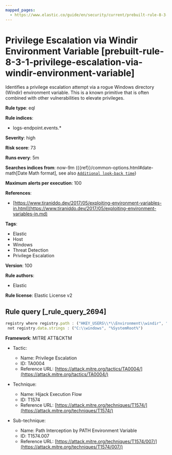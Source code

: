 ```yaml
---
mapped_pages:
  - https://www.elastic.co/guide/en/security/current/prebuilt-rule-8-3-1-privilege-escalation-via-windir-environment-variable.html
---
```


# Privilege Escalation via Windir Environment Variable [prebuilt-rule-8-3-1-privilege-escalation-via-windir-environment-variable]

Identifies a privilege escalation attempt via a rogue Windows directory (Windir) environment variable. This is a known primitive that is often combined with other vulnerabilities to elevate privileges.

**Rule type**: eql

**Rule indices**:

* logs-endpoint.events.*

**Severity**: high

**Risk score**: 73

**Runs every**: 5m

**Searches indices from**: now-9m ({{ref}}/common-options.html#date-math[Date Math format], see also [`Additional look-back time`](docs-content://solutions/security/detect-and-alert/create-detection-rule.md#rule-schedule))

**Maximum alerts per execution**: 100

**References**:

* [https://www.tiraniddo.dev/2017/05/exploiting-environment-variables-in.html](https://www.tiraniddo.dev/2017/05/exploiting-environment-variables-in.md)

**Tags**:

* Elastic
* Host
* Windows
* Threat Detection
* Privilege Escalation

**Version**: 100

**Rule authors**:

* Elastic

**Rule license**: Elastic License v2

## Rule query [_rule_query_2694]

```js
registry where registry.path : ("HKEY_USERS\\*\\Environment\\windir", "HKEY_USERS\\*\\Environment\\systemroot") and
 not registry.data.strings : ("C:\\windows", "%SystemRoot%")
```

**Framework**: MITRE ATT&CKTM

* Tactic:

    * Name: Privilege Escalation
    * ID: TA0004
    * Reference URL: [https://attack.mitre.org/tactics/TA0004/](https://attack.mitre.org/tactics/TA0004/)

* Technique:

    * Name: Hijack Execution Flow
    * ID: T1574
    * Reference URL: [https://attack.mitre.org/techniques/T1574/](https://attack.mitre.org/techniques/T1574/)

* Sub-technique:

    * Name: Path Interception by PATH Environment Variable
    * ID: T1574.007
    * Reference URL: [https://attack.mitre.org/techniques/T1574/007/](https://attack.mitre.org/techniques/T1574/007/)



